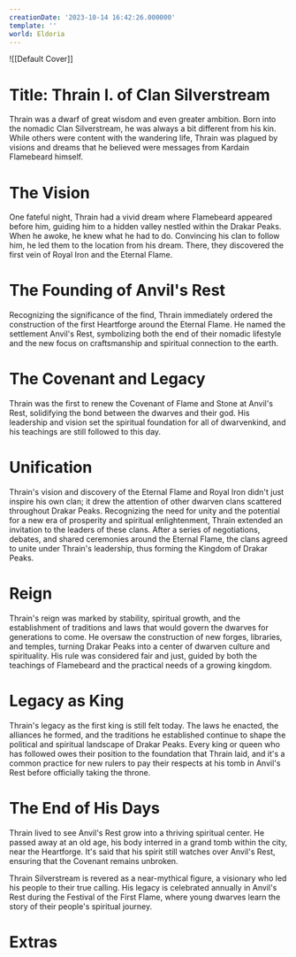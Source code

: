 ```yaml
---
creationDate: '2023-10-14 16:42:26.000000'
template: ''
world: Eldoria
---
```

![[Default Cover]]

# Title: Thrain I. of Clan Silverstream

Thrain was a dwarf of great wisdom and even greater ambition. Born into the nomadic Clan Silverstream, he was always a bit different from his kin. While others were content with the wandering life, Thrain was plagued by visions and dreams that he believed were messages from Kardain Flamebeard himself.
# The Vision
One fateful night, Thrain had a vivid dream where Flamebeard appeared before him, guiding him to a hidden valley nestled within the Drakar Peaks. When he awoke, he knew what he had to do. Convincing his clan to follow him, he led them to the location from his dream. There, they discovered the first vein of Royal Iron and the Eternal Flame.
# The Founding of Anvil's Rest
Recognizing the significance of the find, Thrain immediately ordered the construction of the first Heartforge around the Eternal Flame. He named the settlement Anvil's Rest, symbolizing both the end of their nomadic lifestyle and the new focus on craftsmanship and spiritual connection to the earth.
# The Covenant and Legacy
Thrain was the first to renew the Covenant of Flame and Stone at Anvil's Rest, solidifying the bond between the dwarves and their god. His leadership and vision set the spiritual foundation for all of dwarvenkind, and his teachings are still followed to this day.
# Unification
Thrain's vision and discovery of the Eternal Flame and Royal Iron didn't just inspire his own clan; it drew the attention of other dwarven clans scattered throughout Drakar Peaks. Recognizing the need for unity and the potential for a new era of prosperity and spiritual enlightenment, Thrain extended an invitation to the leaders of these clans. After a series of negotiations, debates, and shared ceremonies around the Eternal Flame, the clans agreed to unite under Thrain's leadership, thus forming the Kingdom of Drakar Peaks.
# Reign
Thrain's reign was marked by stability, spiritual growth, and the establishment of traditions and laws that would govern the dwarves for generations to come. He oversaw the construction of new forges, libraries, and temples, turning Drakar Peaks into a center of dwarven culture and spirituality. His rule was considered fair and just, guided by both the teachings of Flamebeard and the practical needs of a growing kingdom.
# Legacy as King
Thrain's legacy as the first king is still felt today. The laws he enacted, the alliances he formed, and the traditions he established continue to shape the political and spiritual landscape of Drakar Peaks. Every king or queen who has followed owes their position to the foundation that Thrain laid, and it's a common practice for new rulers to pay their respects at his tomb in Anvil's Rest before officially taking the throne.
# The End of His Days
Thrain lived to see Anvil's Rest grow into a thriving spiritual center. He passed away at an old age, his body interred in a grand tomb within the city, near the Heartforge. It's said that his spirit still watches over Anvil's Rest, ensuring that the Covenant remains unbroken.

Thrain Silverstream is revered as a near-mythical figure, a visionary who led his people to their true calling. His legacy is celebrated annually in Anvil's Rest during the Festival of the First Flame, where young dwarves learn the story of their people's spiritual journey.

# Extras

